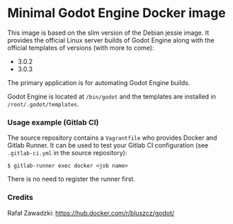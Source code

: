 # Minimal Godot Engine Docker image

This image is based on the slim version of the Debian jessie image. It provides the official Linux server builds of Godot Engine along with the official templates of versions (with more to come):
 * 3.0.2
 * 3.0.3
 

The primary application is for automating Godot Engine builds.

Godot Engine is located at ```/bin/godot``` and the templates are installed in ```/root/.godot/templates```.

### Usage example (Gitlab CI)

The source repository contains a ```Vagrantfile``` who provides Docker and Gitlab Runner. It can be used to test your Gitlab CI configuration (see ```.gitlab-ci.yml``` in the source repository):

    $ gitlab-runner exec docker <job name>
   
There is no need to register the runner first.

### Credits

Rafał Zawadzki: https://hub.docker.com/r/bluszcz/godot/
